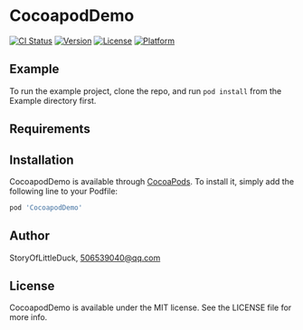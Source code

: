 # CocoapodDemo

[![CI Status](https://img.shields.io/travis/StoryOfLittleDuck/CocoapodDemo.svg?style=flat)](https://travis-ci.org/StoryOfLittleDuck/CocoapodDemo)
[![Version](https://img.shields.io/cocoapods/v/CocoapodDemo.svg?style=flat)](https://cocoapods.org/pods/CocoapodDemo)
[![License](https://img.shields.io/cocoapods/l/CocoapodDemo.svg?style=flat)](https://cocoapods.org/pods/CocoapodDemo)
[![Platform](https://img.shields.io/cocoapods/p/CocoapodDemo.svg?style=flat)](https://cocoapods.org/pods/CocoapodDemo)

## Example

To run the example project, clone the repo, and run `pod install` from the Example directory first.

## Requirements

## Installation

CocoapodDemo is available through [CocoaPods](https://cocoapods.org). To install
it, simply add the following line to your Podfile:

```ruby
pod 'CocoapodDemo'
```

## Author

StoryOfLittleDuck, 506539040@qq.com

## License

CocoapodDemo is available under the MIT license. See the LICENSE file for more info.
